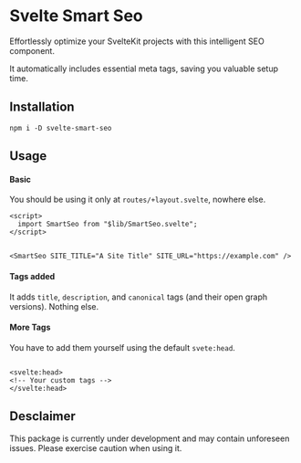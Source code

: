 # Svelte Smart Seo

Effortlessly optimize your SvelteKit projects with this intelligent SEO component.

It automatically includes essential meta tags, saving you valuable setup time.

## Installation

`npm i -D svelte-smart-seo`

## Usage

#### Basic

You should be using it only at `routes/+layout.svelte`, nowhere else.

```svelte
<script>
  import SmartSeo from "$lib/SmartSeo.svelte";
</script>


<SmartSeo SITE_TITLE="A Site Title" SITE_URL="https://example.com" />
```

#### Tags added

It adds `title`, `description`, and `canonical` tags (and their open graph versions). Nothing else.

#### More Tags

You have to add them yourself using the default ``svete:head``.

```svelte

<svelte:head>
<!-- Your custom tags -->
</svelte:head>
```

## Desclaimer

This package is currently under development and may contain unforeseen issues. Please exercise caution when using it.
